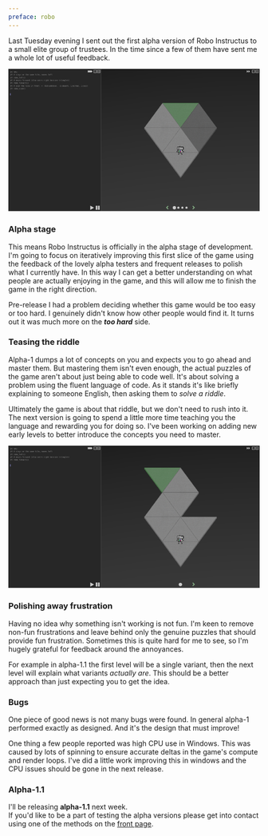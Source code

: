 ```yaml
---
preface: robo
---
```


Last Tuesday evening I sent out the first alpha version of Robo Instructus to a small elite group of trustees. In the time since a few of them have sent me a whole lot of useful feedback.

![](/assets/2017-10-13/alpha-1.png "Alpha 1")

### Alpha stage
This means Robo Instructus is officially in the alpha stage of development. I'm going to focus on iteratively improving this first slice of the game using the feedback of the lovely alpha testers and frequent releases to polish what I currently have.
In this way I can get a better understanding on what people are actually enjoying in the game, and this will allow me to finish the game in the right direction.

Pre-release I had a problem deciding whether this game would be too easy or too hard. I genuinely didn't know how other people would find it. It turns out it was much more on the ***too hard*** side.

### Teasing the riddle
Alpha-1 dumps a lot of concepts on you and expects you to go ahead and master them. But mastering them isn't even enough, the actual puzzles of the game aren't about just being able to code well. It's about solving a problem using the fluent language of code.
As it stands it's like briefly explaining to someone English, then asking them to *solve a riddle*.

Ultimately the game is about that riddle, but we don't need to rush into it. The next version is going to spend a little more time teaching you the language and rewarding you for doing so. I've been working on adding new early levels to better introduce the concepts you need to master.

![](/assets/2017-10-13/first-level.png "Alpha 1.1 New first level")

### Polishing away frustration
Having no idea why something isn't working is not fun. I'm keen to remove non-fun frustrations and leave behind only the genuine puzzles that should provide fun frustration. Sometimes this is quite hard for me to see, so I'm hugely grateful for feedback around the annoyances.

For example in alpha-1.1 the first level will be a single variant, then the next level will explain what variants *actually are*. This should be a better approach than just expecting you to get the idea.

### Bugs
One piece of good news is not many bugs were found. In general alpha-1 performed exactly as designed. And it's the design that must improve!

One thing a few people reported was high CPU use in Windows. This was caused by lots of spinning to ensure accurate deltas in the game's compute and render loops. I've did a little work improving this in windows and the CPU issues should be gone in the next release.

### Alpha-1.1
I'll be  releasing **alpha-1.1** next week.
<br/>If you'd like to be a part of testing the alpha versions please get into contact using one of the methods on the [front page](/).
